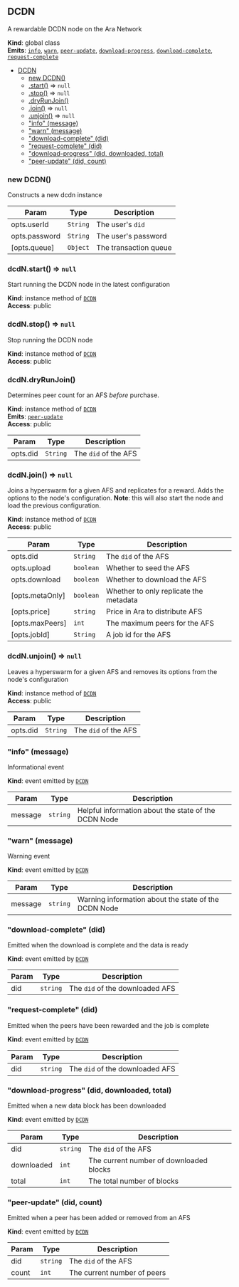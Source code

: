 <a name="DCDN"></a>

## DCDN
A rewardable DCDN node on the Ara Network

**Kind**: global class  
**Emits**: [<code>info</code>](#DCDN+event_info), [<code>warn</code>](#DCDN+event_warn), [<code>peer-update</code>](#DCDN+event_peer-update), [<code>download-progress</code>](#DCDN+event_download-progress), [<code>download-complete</code>](#DCDN+event_download-complete), [<code>request-complete</code>](#DCDN+event_request-complete)  

* [DCDN](#DCDN)
    * [new DCDN()](#new_DCDN_new)
    * [.start()](#DCDN+start) ⇒ <code>null</code>
    * [.stop()](#DCDN+stop) ⇒ <code>null</code>
    * [.dryRunJoin()](#DCDN+dryRunJoin)
    * [.join()](#DCDN+join) ⇒ <code>null</code>
    * [.unjoin()](#DCDN+unjoin) ⇒ <code>null</code>
    * ["info" (message)](#DCDN+event_info)
    * ["warn" (message)](#DCDN+event_warn)
    * ["download-complete" (did)](#DCDN+event_download-complete)
    * ["request-complete" (did)](#DCDN+event_request-complete)
    * ["download-progress" (did, downloaded, total)](#DCDN+event_download-progress)
    * ["peer-update" (did, count)](#DCDN+event_peer-update)

<a name="new_DCDN_new"></a>

### new DCDN()
Constructs a new dcdn instance


| Param | Type | Description |
| --- | --- | --- |
| opts.userId | <code>String</code> | The user's `did` |
| opts.password | <code>String</code> | The user's password |
| [opts.queue] | <code>Object</code> | The transaction queue |

<a name="DCDN+start"></a>

### dcdN.start() ⇒ <code>null</code>
Start running the DCDN node in the latest configuration

**Kind**: instance method of [<code>DCDN</code>](#DCDN)  
**Access**: public  
<a name="DCDN+stop"></a>

### dcdN.stop() ⇒ <code>null</code>
Stop running the DCDN node

**Kind**: instance method of [<code>DCDN</code>](#DCDN)  
**Access**: public  
<a name="DCDN+dryRunJoin"></a>

### dcdN.dryRunJoin()
Determines peer count for an AFS _before_ purchase.

**Kind**: instance method of [<code>DCDN</code>](#DCDN)  
**Emits**: [<code>peer-update</code>](#DCDN+event_peer-update)  
**Access**: public  

| Param | Type | Description |
| --- | --- | --- |
| opts.did | <code>String</code> | The `did` of the AFS |

<a name="DCDN+join"></a>

### dcdN.join() ⇒ <code>null</code>
Joins a hyperswarm for a given AFS and replicates for a reward.
Adds the options to the node's configuration. **Note**: this will
also start the node and load the previous configuration.

**Kind**: instance method of [<code>DCDN</code>](#DCDN)  
**Access**: public  

| Param | Type | Description |
| --- | --- | --- |
| opts.did | <code>String</code> | The `did` of the AFS |
| opts.upload | <code>boolean</code> | Whether to seed the AFS |
| opts.download | <code>boolean</code> | Whether to download the AFS |
| [opts.metaOnly] | <code>boolean</code> | Whether to only replicate the metadata |
| [opts.price] | <code>string</code> | Price in Ara to distribute AFS |
| [opts.maxPeers] | <code>int</code> | The maximum peers for the AFS |
| [opts.jobId] | <code>String</code> | A job id for the AFS |

<a name="DCDN+unjoin"></a>

### dcdN.unjoin() ⇒ <code>null</code>
Leaves a hyperswarm for a given AFS and removes its options
from the node's configuration

**Kind**: instance method of [<code>DCDN</code>](#DCDN)  
**Access**: public  

| Param | Type | Description |
| --- | --- | --- |
| opts.did | <code>String</code> | The `did` of the AFS |

<a name="DCDN+event_info"></a>

### "info" (message)
Informational event

**Kind**: event emitted by [<code>DCDN</code>](#DCDN)  

| Param | Type | Description |
| --- | --- | --- |
| message | <code>string</code> | Helpful information about the state of the DCDN Node |

<a name="DCDN+event_warn"></a>

### "warn" (message)
Warning event

**Kind**: event emitted by [<code>DCDN</code>](#DCDN)  

| Param | Type | Description |
| --- | --- | --- |
| message | <code>string</code> | Warning information about the state of the DCDN Node |

<a name="DCDN+event_download-complete"></a>

### "download-complete" (did)
Emitted when the download is complete and the data is ready

**Kind**: event emitted by [<code>DCDN</code>](#DCDN)  

| Param | Type | Description |
| --- | --- | --- |
| did | <code>string</code> | The `did` of the downloaded AFS |

<a name="DCDN+event_request-complete"></a>

### "request-complete" (did)
Emitted when the peers have been rewarded and the job is complete

**Kind**: event emitted by [<code>DCDN</code>](#DCDN)  

| Param | Type | Description |
| --- | --- | --- |
| did | <code>string</code> | The `did` of the downloaded AFS |

<a name="DCDN+event_download-progress"></a>

### "download-progress" (did, downloaded, total)
Emitted when a new data block has been downloaded

**Kind**: event emitted by [<code>DCDN</code>](#DCDN)  

| Param | Type | Description |
| --- | --- | --- |
| did | <code>string</code> | The `did` of the AFS |
| downloaded | <code>int</code> | The current number of downloaded blocks |
| total | <code>int</code> | The total number of blocks |

<a name="DCDN+event_peer-update"></a>

### "peer-update" (did, count)
Emitted when a peer has been added or removed from an AFS

**Kind**: event emitted by [<code>DCDN</code>](#DCDN)  

| Param | Type | Description |
| --- | --- | --- |
| did | <code>string</code> | The `did` of the AFS |
| count | <code>int</code> | The current number of peers |

